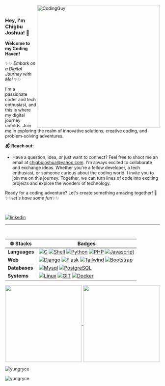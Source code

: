 <img align= "right" alt="CodingGuy" width="400" src="https://cdn.dribbble.com/users/1162077/screenshots/3848914/media/320984a9ca58b3c73274c9259ecf6de8.gif">

<br/>

### Hey, I'm Chigbu Joshua! 👋

**Welcome to my Coding Haven!**  

✨✨ *Embark on a Digital Journey with Me!* ✨✨

I'm a passionate coder and tech enthusiast, and this is where my digital journey unfolds.
Join me in exploring the realm of innovative solutions, creative coding, and problem-solving adventures.

**📬 Reach out:**
- Have a question, idea, or just want to connect? Feel free to shoot me an email at [chigbujoshua@yahoo.com](mailto:chigbujoshua@yahoo.com). I'm always excited to collaborate and exchange ideas.
Whether you're a fellow developer, a tech enthusiast, or someone curious about the coding world, I invite you to join me on this journey. Together, we can turn lines of code into exciting projects and explore the wonders of technology.

Ready for a coding adventure? Let's create something amazing together! 🚀
✨✨*let's have some fun*✨✨

<br/>

[![linkedin](https://img.shields.io/badge/linkedin-0A66C2?style=for-the-badge&logo=linkedin&logoColor=white)](https://www.linkedin.com/in/chigbujoshua/) 

<hr>
<br/>

| **🌐 Stacks** | Badges|
|--- | --- |
| **Languages** |  [![C](https://img.shields.io/badge/C-00599C?style=for-the-badge&logo=c&logoColor=white)](https://www.gnu.org/software/gnu-c-manual/) [![Shell](https://img.shields.io/badge/Shell_Script-121011?style=for-the-badge&logo=gnu-bash&logoColor=white)](https://www.gnu.org/software/bash/manual/bash.html) [![Python](https://img.shields.io/badge/Python-3776AB?style=for-the-badge&logo=python&logoColor=white)](https://docs.python.org/3/) [![PHP](https://img.shields.io/badge/PHP-777BB4?style=for-the-badge&logo=php&logoColor=white)](https://www.php.net) [![Javascript](https://img.shields.io/badge/JavaScript-F7DF1E?style=for-the-badge&logo=javascript&logoColor=black)](https://developer.mozilla.org/en-US/docs/Web/JavaScript) |
| **Web**  |  [![Django](https://img.shields.io/badge/Django-092E20?style=for-the-badge&logo=django&logoColor=white)](https://docs.djangoproject.com/) [![Flask](https://img.shields.io/badge/Flask-000000?style=for-the-badge&logo=flask&logoColor=white)](https://tailwindcss.com/) [![Tailwind](https://img.shields.io/badge/Tailwind_CSS-38B2AC?style=for-the-badge&logo=tailwind-css&logoColor=white)](https://tailwindcss.com/) [![Bootstrap](https://img.shields.io/badge/Bootstrap-563D7C?style=for-the-badge&logo=bootstrap&logoColor=white)](https://getbootstrap.com/docs/)|
|**Databases**  | [![Mysql](https://img.shields.io/badge/mysql-%2300f.svg?style=for-the-badge&logo=mysql&logoColor=white)](https://www.mysql.com) [![PostgreSQL](https://img.shields.io/badge/PostgreSQL-316192?style=for-the-badge&logo=postgresql&logoColor=white)](https://www.postgresql.org/docs/) |
|**Systems**  |  [![Linux](https://img.shields.io/badge/Linux-FCC624?style=for-the-badge&logo=linux&logoColor=black)](https://opensource.com/resources/linux) [![GIT](https://img.shields.io/badge/GIT-E44C30?style=for-the-badge&logo=git&logoColor=white)](https://git-scm.com/doc) [![Docker](https://img.shields.io/badge/docker-%230db7ed.svg?style=for-the-badge&logo=docker&logoColor=white)](https://www.docker.com) |


<a href="https://github.com/yungryce/github-readme-stats">
  <img height=250 align="center" src="https://github-readme-stats.vercel.app/api?username=yungryce&show_icons=true&theme=radical&rank_icon=github" />
</a>
<a href="https://github.com/yungryce">
  <img height=250 align="center" src="https://github-readme-stats.vercel.app/api/top-langs/?username=yungryce&size_weight=0.5&count_weight=0.5&layout=compact&langs_count=10&theme=radical" />
</a>
<p align="left"> <a href="https://github.com/ryo-ma/github-profile-trophy"><img src="https://github-profile-trophy.vercel.app/?username=yungryce&kimbie_dark&rank=S,AAA" alt="yungryce" /></a> </p>
<p align="left"> <img src="https://komarev.com/ghpvc/?username=pelumi-guy&label=Profile%20views&color=0e75b6&style=flat" alt="yungryce" /> </p>
